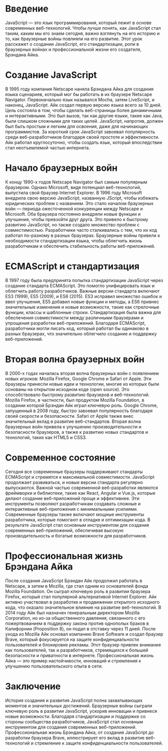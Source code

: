 # Введение
JavaScript — это язык программирования, который лежит в основе современных веб-технологий. Чтобы лучше понять, как JavaScript стал таким, каким мы его знаем сегодня, важно взглянуть на его историю и то, как браузерные войны повлияли на его развитие. Этот урок расскажет о создании JavaScript, его стандартизации, роли в браузерных войнах и профессиональной жизни его создателя, Брэндана Айка.

# Создание JavaScript
В 1995 году компания Netscape наняла Брэндана Айка для создания языка сценариев, который мог бы работать в их браузере Netscape Navigator. Первоначально язык назывался Mocha, затем LiveScript, и наконец, JavaScript. Айк создал первую версию языка всего за 10 дней. Цель состояла в том, чтобы сделать веб-страницы более динамичными и интерактивными. Это был вызов, так как другие языки, такие как Java, были слишком сложными для таких целей. JavaScript, напротив, должен был быть простым и легким для освоения, даже для начинающих программистов. За короткий срок JavaScript завоевал популярность среди веб-разработчиков благодаря своей простоте и эффективности. Айк работал круглосуточно, чтобы создать язык, который впоследствии стал неотъемлемой частью интернета.

# Начало браузерных войн
К концу 1990-х годов Netscape Navigator был самым популярным браузером. Однако Microsoft, видя потенциал веб-технологий, выпустила свой браузер Internet Explorer. В 1996 году Microsoft внедрила свою версию JavaScript, названную JScript, чтобы избежать юридических проблем с названием. Это стало началом браузерных войн — периода ожесточенной конкуренции между Netscape и Microsoft. Оба браузера постоянно внедряли новые функции и улучшения, чтобы превзойти друг друга. Это привело к быстрому развитию JavaScript, но также создало множество проблем с совместимостью. Разработчики часто сталкивались с тем, что их код работал по-разному в разных браузерах. Браузерные войны привели к необходимости стандартизации языка, чтобы облегчить жизнь разработчикам и обеспечить стабильность работы веб-приложений.

# ECMAScript и стандартизация
В 1997 году была предпринята попытка стандартизации JavaScript через создание стандарта ECMAScript. Это помогло унифицировать язык и облегчить работу разработчиков. Важные версии стандарта включают ES3 (1999), ES5 (2009), и ES6 (2015). ES3 исправил множество ошибок и ввел улучшения, ES5 добавил новые функции и методы, а ES6 привнес значительные изменения и новые возможности, такие как стрелочные функции, классы и шаблонные строки. Стандартизация была важна для обеспечения совместимости между различными браузерами и упрощения разработки веб-приложений. Благодаря ECMAScript, разработчики могли писать код, который работал бы одинаково в разных браузерах, что значительно облегчило создание и поддержку веб-приложений.

# Вторая волна браузерных войн
В 2000-х годах началась вторая волна браузерных войн с появлением новых игроков: Mozilla Firefox, Google Chrome и Safari от Apple. Эти браузеры принесли новые идеи и технологии, многие из которых были основаны на открытом исходном коде (open source). Это способствовало быстрому развитию браузеров и веб-технологий. Mozilla Firefox, в частности, был продуктом Mozilla Foundation, в создании которой Брэндан Айк играл ключевую роль. Google Chrome, запущенный в 2008 году, быстро завоевал популярность благодаря своей скорости и безопасности. Safari от Apple также внес значительный вклад в развитие веб-стандартов. Вторая волна браузерных войн привела к улучшению производительности и безопасности браузеров, а также к развитию новых стандартов и технологий, таких как HTML5 и CSS3.

# Современное состояние
Сегодня все современные браузеры поддерживают стандарты ECMAScript и стремятся к максимальной совместимости. JavaScript продолжает развиваться, и новые версии стандарта регулярно выпускаются. Важной частью современной веб-разработки являются фреймворки и библиотеки, такие как React, Angular и Vue.js, которые делают создание веб-приложений проще и эффективнее. Эти инструменты позволяют разработчикам создавать сложные и интерактивные веб-приложения с минимальными усилиями. Современные браузеры также включают мощные инструменты разработчика, которые помогают в отладке и оптимизации кода. В результате JavaScript стал основным инструментом для создания современных веб-приложений, обеспечивая высокую производительность и богатые возможности для разработчиков.

# Профессиональная жизнь Брэндана Айка
После создания JavaScript Брэндан Айк продолжил работать в Netscape, а затем в Mozilla, где стал одним из основателей фонда Mozilla Foundation. Он сыграл ключевую роль в развитии браузера Firefox, который стал популярной альтернативой Internet Explorer. Айк активно участвовал в разработке и продвижении открытого исходного кода, что оказало значительное влияние на развитие веб-технологий. В 2014 году Айк был назначен генеральным директором Mozilla Corporation, но из-за общественного давления, связанного с его пожертвованием в поддержку закона против однополых браков в Калифорнии (Proposition 8), он подал в отставку через 11 дней. После ухода из Mozilla Айк основал компанию Brave Software и создал браузер Brave, который фокусируется на защите конфиденциальности пользователей и блокировке рекламы. Этот браузер привлек внимание как пользователей, так и разработчиков, стремящихся к большей безопасности и приватности в интернете. Профессиональная жизнь Айка — это пример настойчивости, инноваций и стремления к улучшению пользовательского опыта в сети.

# Заключение
История создания и развития JavaScript полна захватывающих моментов и значительных достижений. Браузерные войны сыграли ключевую роль в развитии JavaScript, ускорив инновации и привнеся новые возможности. Благодаря стандартизации и поддержке со стороны сообщества разработчиков, JavaScript стал основным инструментом для создания современных веб-приложений. Профессиональная жизнь Брэндана Айка, от создания JavaScript до разработки браузера Brave, иллюстрирует его вклад в развитие веб-технологий и стремление к защите конфиденциальности пользователей.
